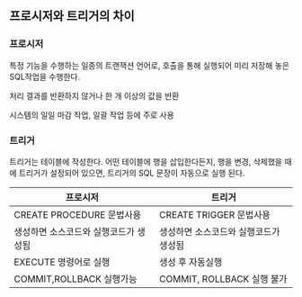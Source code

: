 ## 프로시저와 트리거의 차이

### 프로시저

특정 기능을 수행하는 일종의 트랜잭션 언어로, 호출을 통해 실행되어 미리 저장해 놓은 SQL작업을 수행한다.

처리 결과를 반환하지 않거나 한 개 이상의 값을 반환

시스템의 일일 마감 작업, 일괄 작업 등에 주로 사용

### 트리거

트리거는 테이블에 작성한다. 어떤 테이블에 행을 삽입한다든지, 행을 변경, 삭제했을 때에 트리거가 설정되어 있으면, 트리거의 SQL 문장이 자동으로 실행 된다.

| 프로시저 | 트리거 |
| --- | --- |
| CREATE PROCEDURE 문법사용 | CREATE TRIGGER 문법사용 |
| 생성하면 소스코드와 실행코드가 생성됨 | 생성하면 소스코드와 실행코드가 생성됨 |
| EXECUTE 명령어로 실행 | 생성 후 자동실행 |
| COMMIT,ROLLBACK 실행가능 | COMMIT, ROLLBACK 실행 불가 |
